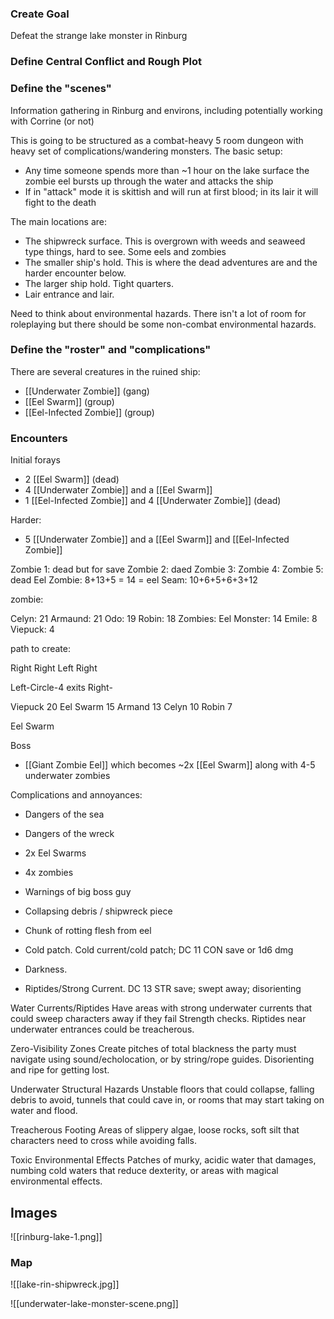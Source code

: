 ### Create Goal
Defeat the strange lake monster in Rinburg
### Define Central Conflict and Rough Plot

### Define the "scenes"
Information gathering in Rinburg and environs, including potentially working with Corrine (or not)

This is going to be structured as a combat-heavy 5 room dungeon with heavy set of complications/wandering monsters. The basic setup:

* Any time someone spends more than ~1 hour on the lake surface the zombie eel bursts up through the water and attacks the ship
* If in "attack" mode it is skittish and will run at first blood; in its lair it will fight to the death

The main locations are:

* The shipwreck surface. This is overgrown with weeds and seaweed type things, hard to see. Some eels and zombies
* The smaller ship's hold. This is where the dead adventures are and the harder encounter below.
* The larger ship hold. Tight quarters. 
* Lair entrance and lair.

Need to think about environmental hazards. There isn't a lot of room for roleplaying but there should be some non-combat environmental hazards.
### Define the "roster" and "complications"
There are several creatures in the ruined ship:
* [[Underwater Zombie]] (gang)
* [[Eel Swarm]] (group)
* [[Eel-Infected Zombie]] (group)

### Encounters
Initial forays
* 2 [[Eel Swarm]] (dead)
* 4 [[Underwater Zombie]] and a [[Eel Swarm]] 
* 1 [[Eel-Infected Zombie]] and 4 [[Underwater Zombie]]  (dead)

Harder:
* 5 [[Underwater Zombie]] and a [[Eel Swarm]] and  [[Eel-Infected Zombie]]

Zombie 1: dead but for save
Zombie 2:  daed
Zombie 3: 
Zombie 4: 
Zombie 5: dead
Eel Zombie: 8+13+5 = 14 = 
eel Seam: 10+6+5+6+3+12

zombie: 

Celyn: 21
Armaund: 21
Odo: 19
Robin: 18
Zombies: 
Eel Monster: 14
Emile: 8
Viepuck: 4



path to create:

Right Right Left Right

Left-Circle-4 exits
Right-

Viepuck 20
Eel Swarm 15
Armand 13
Celyn 10
Robin 7

Eel Swarm 

Boss
* [[Giant Zombie Eel]] which becomes ~2x [[Eel Swarm]] along with 4-5 underwater zombies

Complications and annoyances:
* Dangers of the sea
* Dangers of the wreck
* 2x Eel Swarms
* 4x zombies
* Warnings of big boss guy

* Collapsing debris / shipwreck piece
* Chunk of rotting flesh from eel
* Cold patch. Cold current/cold patch; DC 11 CON save or 1d6 dmg
* Darkness. 
* Riptides/Strong Current. DC 13 STR save; swept away; disorienting

Water Currents/Riptides Have areas with strong underwater currents that could sweep characters away if they fail Strength checks. Riptides near underwater entrances could be treacherous.

Zero-Visibility Zones Create pitches of total blackness the party must navigate using sound/echolocation, or by string/rope guides. Disorienting and ripe for getting lost.

Underwater Structural Hazards Unstable floors that could collapse, falling debris to avoid, tunnels that could cave in, or rooms that may start taking on water and flood.

Treacherous Footing Areas of slippery algae, loose rocks, soft silt that characters need to cross while avoiding falls.

Toxic Environmental Effects Patches of murky, acidic water that damages, numbing cold waters that reduce dexterity, or areas with magical environmental effects.

## Images
![[rinburg-lake-1.png]]

### Map
![[lake-rin-shipwreck.jpg]]


![[underwater-lake-monster-scene.png]]